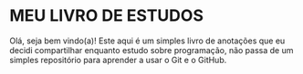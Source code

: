 ﻿# MEU LIVRO DE ESTUDOS
Olá, seja bem vindo(a)! Este aqui é um simples livro de anotações que eu decidi compartilhar enquanto estudo sobre programação, não passa de um simples repositório para aprender a usar o  Git e o GitHub.
